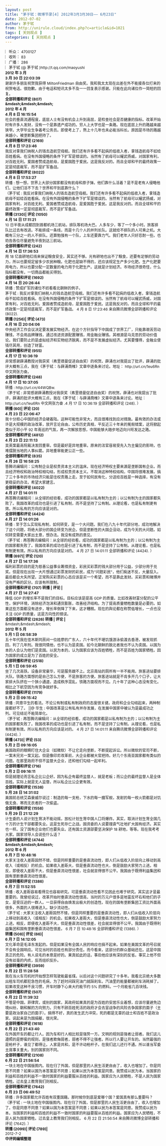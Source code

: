 ```yaml
---
layout: post
title: "茅于轼：微博节录[4] 2012年3月3月30日—— 6月23日"
date: 2012-07-02
author: 茅于轼
from: http://unirule.cloud/index.php?c=article&id=1021
tags: [ 天则观点 ]
categories: [ 天则观点 ]
---
```


<div class="article">
 <div class="body-text">
  <div>
   <span style="font-size: 9pt">
    ︳听众：
   </span>
   <span style="font-size: 9pt">
    4700127
   </span>
  </div>
  <div>
   <span style="font-size: 9pt">
    ︳收听：
   </span>
   <span style="font-size: 9pt">
    83
   </span>
  </div>
  <div>
   <span style="font-size: 9pt">
    ︳广播：
   </span>
   <span style="font-size: 9pt">
    286
   </span>
  </div>
  <div>
   <span style="font-size: 9pt">
    ︳茅于轼
   </span>
   <span style="font-size: 9pt">
    (@
   </span>
   <span style="font-size: 9pt">
    茅于轼
   </span>
   <span style="font-size: 9pt">
    )http://t.qq.com/maoyushi
   </span>
  </div>
  <div>
  </div>
  <div>
   <b>
    <span style="font-size: 9pt">
     2012
    </span>
   </b>
   <b>
    <span style="font-size: 9pt">
     年
    </span>
   </b>
   <b>
    <span style="font-size: 9pt">
     3
    </span>
   </b>
   <b>
    <span style="font-size: 9pt">
     月
    </span>
   </b>
  </div>
  <div>
  </div>
  <div>
   <b>
    <span style="font-size: 9pt">
     3
    </span>
   </b>
   <b>
    <span style="font-size: 9pt">
     月
    </span>
   </b>
   <b>
    <span style="font-size: 9pt">
     30
    </span>
   </b>
   <b>
    <span style="font-size: 9pt">
     日
    </span>
   </b>
   <b>
    <span style="font-size: 9pt">
     22:03:39
    </span>
   </b>
  </div>
  <div>
   <span style="font-size: 9pt">
    谢谢许多朋友祝贺我获得
   </span>
   <span style="font-size: 9pt">
    MiltonFriedman
   </span>
   <span style="font-size: 9pt">
    自由奖。我和我太太现在出差在外不能接各位打来的祝贺电话。很抱歉。由于电话和短讯太多不及一一回复表示感谢。只能在此向诸位作一简短的回复。
   </span>
  </div>
  <div>
   <b>
    <span style="font-size: 9pt">
     全部转播和评论
    </span>
   </b>
   <b>
    <span style="font-size: 9pt">
     (807)
    </span>
   </b>
  </div>
  <div>
   <b>
   </b>
  </div>
  <div>
   <b>
    <span style="font-size: 9pt">
     &amp;mdash;&amp;mdash;&amp;mdash;
    </span>
   </b>
  </div>
  <div>
  </div>
  <div>
   <b>
    <span style="font-size: 9pt">
     2012
    </span>
   </b>
   <b>
    <span style="font-size: 9pt">
     年
    </span>
   </b>
   <b>
    <span style="font-size: 9pt">
     4
    </span>
   </b>
   <b>
    <span style="font-size: 9pt">
     月
    </span>
   </b>
  </div>
  <div>
  </div>
  <div>
   <b>
    <span style="font-size: 9pt">
     4
    </span>
   </b>
   <b>
    <span style="font-size: 9pt">
     月
    </span>
   </b>
   <b>
    <span style="font-size: 9pt">
     8
    </span>
   </b>
   <b>
    <span style="font-size: 9pt">
     日
    </span>
   </b>
   <b>
    <span style="font-size: 9pt">
     16:15:54
    </span>
   </b>
  </div>
  <div>
   <span style="font-size: 9pt">
    社会的垂直流通程度，底层人士有没有机会上升到高层，是检查社会是否健康的指标。改革开始时有许多人发财，没有一个是靠遗产成功的。穷人上大学也是一条路。现在底层上升的路越来越狭窄。大学毕业生争着考公务员。即使考上了，熬上十几年也未必能当科长。原因是市场的路越来越小，被垄断集团把持了。
   </span>
  </div>
  <div>
   <b>
    <span style="font-size: 9pt">
     全部转播和评论
    </span>
   </b>
   <b>
    <span style="font-size: 9pt">
     (2169)
    </span>
   </b>
  </div>
  <div>
  </div>
  <div>
   <b>
    <span style="font-size: 9pt">
     4
    </span>
   </b>
   <b>
    <span style="font-size: 9pt">
     月
    </span>
   </b>
   <b>
    <span style="font-size: 9pt">
     8
    </span>
   </b>
   <b>
    <span style="font-size: 9pt">
     日
    </span>
   </b>
   <b>
    <span style="font-size: 9pt">
     17:23:46
    </span>
   </b>
  </div>
  <div>
   <span style="font-size: 9pt">
    我反对拿我们纳税人的钱去造航空母舰。我们还有许多看不起病的低收入者，拿钱造航母不如给百姓看病。在没有外国侵略的条件下扩军是错误的。当然有了航母可以耀武扬威，对国家有利，对百姓无利。爱国者赞成造航母，是爱国胜于爱民。这是我反对的。而且全球和平的最终政策一定是彻底裁军，而不是扩军备战。
   </span>
  </div>
  <div>
   <b>
    <span style="font-size: 9pt">
     全部转播和评论
    </span>
   </b>
   <b>
    <span style="font-size: 9pt">
     (8022)
    </span>
   </b>
  </div>
  <div>
  </div>
  <div>
   <b>
    <span style="font-size: 9pt">
     4
    </span>
   </b>
   <b>
    <span style="font-size: 9pt">
     月
    </span>
   </b>
   <b>
    <span style="font-size: 9pt">
     8
    </span>
   </b>
   <b>
    <span style="font-size: 9pt">
     日
    </span>
   </b>
   <b>
    <span style="font-size: 9pt">
     17:53:27
    </span>
   </b>
  </div>
  <div>
   <span style="font-size: 9pt">
    转播
   </span>
   <span style="font-size: 9pt">
    :
   </span>
   <span style="font-size: 9pt">
    想一想，世界上大部分国家都没有航母和原子弹。他们靠什么活着？是不是老有人侵略他们，让他们活不下去？世界和平到底靠什么？
   </span>
  </div>
  <div>
   <span style="font-size: 9pt">
    （茅于轼
   </span>
   <span style="font-size: 9pt">
    :
   </span>
   <span style="font-size: 9pt">
    我反对拿我们纳税人的钱去造航空母舰。我们还有许多看不起病的低收入者，拿钱造航母不如给百姓看病。在没有外国侵略的条件下扩军是错误的。当然有了航母可以耀武扬威，对国家有利，对百姓无利。爱国者赞成造航母，是爱国胜于爱民。这是我反对的。而且全球和平的最终政策一定是彻底裁军，而不是扩军备战。
   </span>
  </div>
  <div>
   <b>
    <span style="font-size: 9pt">
     转播
    </span>
   </b>
   <b>
    <span style="font-size: 9pt">
     (3130)|
    </span>
   </b>
   <b>
    <span style="font-size: 9pt">
     评论
    </span>
   </b>
   <b>
    <span style="font-size: 9pt">
     (1050)
    </span>
   </b>
  </div>
  <div>
  </div>
  <div>
   <b>
    <span style="font-size: 9pt">
     4
    </span>
   </b>
   <b>
    <span style="font-size: 9pt">
     月
    </span>
   </b>
   <b>
    <span style="font-size: 9pt">
     14
    </span>
   </b>
   <b>
    <span style="font-size: 9pt">
     日
    </span>
   </b>
   <b>
    <span style="font-size: 9pt">
     17:11:21
    </span>
   </b>
  </div>
  <div>
   <span style="font-size: 9pt">
    10
   </span>
   <span style="font-size: 9pt">
    日半夜从成都回到首都机场三航站，排队等机场大巴。人多车少，等了一个多小时。旅客排队比过去有改进。不能排成一条线，而是十几个人的并列长队。这就给不排队的人可乘之机。大概有三分之一的人不排队。还算勉强有一个队，上车还要靠力气。我们老年人只好忍耐一些。也劝告各位尽量避免半夜到达三航站。
   </span>
  </div>
  <div>
   <b>
    <span style="font-size: 9pt">
     全部转播和评论
    </span>
   </b>
   <b>
    <span style="font-size: 9pt">
     (242)
    </span>
   </b>
  </div>
  <div>
  </div>
  <div>
   <b>
    <span style="font-size: 9pt">
     4
    </span>
   </b>
   <b>
    <span style="font-size: 9pt">
     月
    </span>
   </b>
   <b>
    <span style="font-size: 9pt">
     14
    </span>
   </b>
   <b>
    <span style="font-size: 9pt">
     日
    </span>
   </b>
   <b>
    <span style="font-size: 9pt">
     17:36:53
    </span>
   </b>
  </div>
  <div>
   <span style="font-size: 9pt">
    用
   </span>
   <span style="font-size: 9pt">
    18
   </span>
   <span style="font-size: 9pt">
    亿亩耕地红线来保证粮食安全，其实还不够。光有耕地也出不了粮食，还要有足够的劳动力，所以也要规定留多少农民种粮。化肥也是缺不得的，还应该规定生产多少化肥。生产化肥要用电力，所以也要分配一定数量的电力用于化肥生产。这就是计划经济。市场经济很奇怪，什么指标都没有，一切商品都能买得到。
   </span>
  </div>
  <div>
   <b>
    <span style="font-size: 9pt">
     全部转播和评论
    </span>
   </b>
   <b>
    <span style="font-size: 9pt">
     (1692)
    </span>
   </b>
  </div>
  <div>
  </div>
  <div>
   <b>
    <span style="font-size: 9pt">
     4
    </span>
   </b>
   <b>
    <span style="font-size: 9pt">
     月
    </span>
   </b>
   <b>
    <span style="font-size: 9pt">
     14
    </span>
   </b>
   <b>
    <span style="font-size: 9pt">
     日
    </span>
   </b>
   <b>
    <span style="font-size: 9pt">
     20:26:44
    </span>
   </b>
  </div>
  <div>
   <span style="font-size: 9pt">
    转播
   </span>
   <span style="font-size: 9pt">
    :
   </span>
   <span style="font-size: 9pt">
    赞成扩军的诸位不妨看看北朝鲜的例子。
   </span>
  </div>
  <div>
   <span style="font-size: 9pt">
    茅于轼
   </span>
   <span style="font-size: 9pt">
    :
   </span>
   <span style="font-size: 9pt">
    我反对拿我们纳税人的钱去造航空母舰。我们还有许多看不起病的低收入者，拿钱造航母不如给百姓看病。在没有外国侵略的条件下扩军是错误的。当然有了航母可以耀武扬威，对国家有利，对百姓无利。爱国者赞成造航母，是爱国胜于爱民。这是我反对的。而且全球和平的最终政策一定是彻底裁军，而不是扩军备战。
   </span>
   <span style="font-size: 9pt">
    4
   </span>
   <span style="font-size: 9pt">
    月
   </span>
   <span style="font-size: 9pt">
    8
   </span>
   <span style="font-size: 9pt">
    日
   </span>
   <span style="font-size: 9pt">
    17:23:46
   </span>
   <span style="font-size: 9pt">
    来自腾讯微博全部转播和评论
   </span>
   <span style="font-size: 9pt">
    (8022).
   </span>
  </div>
  <div>
   <b>
    <span style="font-size: 9pt">
     转播
    </span>
   </b>
   <b>
    <span style="font-size: 9pt">
     (1256)|
    </span>
   </b>
   <b>
    <span style="font-size: 9pt">
     评论
    </span>
   </b>
   <b>
    <span style="font-size: 9pt">
     (473)
    </span>
   </b>
  </div>
  <div>
  </div>
  <div>
   <b>
    <span style="font-size: 9pt">
     4
    </span>
   </b>
   <b>
    <span style="font-size: 9pt">
     月
    </span>
   </b>
   <b>
    <span style="font-size: 9pt">
     16
    </span>
   </b>
   <b>
    <span style="font-size: 9pt">
     日
    </span>
   </b>
   <b>
    <span style="font-size: 9pt">
     20:04:06
    </span>
   </b>
  </div>
  <div>
   <span style="font-size: 9pt">
    中央经济工作会议决定要发展实物经济。在这个方针指导下中国成了世界工厂，只能靠艰苦劳动赚钱，不会用品牌赚钱，通过改进资源配置赚钱，用金融业赚钱。其根源是马克思的劳动价值论。我们要防止的是虚拟经济和实物经济脱离，而不是不发展虚拟经济。尤其要懂得，金融业使钱尽其用，创造了财富。
   </span>
  </div>
  <div>
   <b>
    <span style="font-size: 9pt">
     全部转播和评论
    </span>
   </b>
   <b>
    <span style="font-size: 9pt">
     (955)
    </span>
   </b>
  </div>
  <div>
  </div>
  <div>
   <b>
    <span style="font-size: 9pt">
     4
    </span>
   </b>
   <b>
    <span style="font-size: 9pt">
     月
    </span>
   </b>
   <b>
    <span style="font-size: 9pt">
     17
    </span>
   </b>
   <b>
    <span style="font-size: 9pt">
     日
    </span>
   </b>
   <b>
    <span style="font-size: 9pt">
     10:36:19
    </span>
   </b>
  </div>
  <div>
   <span style="font-size: 9pt">
    非常感谢薛涌教授对我获奖（弗里德曼促进自由奖）的祝贺。薛涌也对我提出了批评，薛涌的批评大概有三点，我在《茅于轼：与薛涌商榷》文章中逐条来讨论。地址：
   </span>
   <span style="font-size: 9pt">
    http://url.cn/1eu6Rn
   </span>
   <span style="font-size: 9pt">
    中文网张力奋。
   </span>
  </div>
  <div>
   <b>
    <span style="font-size: 9pt">
     全部转播和评论
    </span>
   </b>
   <b>
    <span style="font-size: 9pt">
     (248)
    </span>
   </b>
  </div>
  <div>
  </div>
  <div>
   <b>
    <span style="font-size: 9pt">
     4
    </span>
   </b>
   <b>
    <span style="font-size: 9pt">
     月
    </span>
   </b>
   <b>
    <span style="font-size: 9pt">
     17
    </span>
   </b>
   <b>
    <span style="font-size: 9pt">
     日
    </span>
   </b>
   <b>
    <span style="font-size: 9pt">
     10:37:05
    </span>
   </b>
  </div>
  <div>
   <span style="font-size: 9pt">
    转播
   </span>
   <span style="font-size: 9pt">
    : http://url.cn/44WQBw.
   </span>
  </div>
  <div>
   <span style="font-size: 9pt">
    （茅于轼
   </span>
   <span style="font-size: 9pt">
    :
   </span>
   <span style="font-size: 9pt">
    非常感谢薛涌教授对我获奖（弗里德曼促进自由奖）的祝贺。薛涌也对我提出了批评，薛涌的批评大概有三点，我在《茅于轼：与薛涌商榷》文章中逐条来讨论。地址：
   </span>
   <span style="font-size: 9pt">
    http://url.cn/1eu6Rn
   </span>
   <span style="font-size: 9pt">
    中文网张力奋
   </span>
   <span style="font-size: 9pt">
    .4
    <span>
     月
    </span>
    17
    <span>
     日
    </span>
    10:36:19
   </span>
   <span style="font-size: 9pt">
    全部转播和评论
   </span>
   <span style="font-size: 9pt">
    (248).
   </span>
   <span style="font-size: 9pt">
    ）
   </span>
  </div>
  <div>
   <b>
    <span style="font-size: 9pt">
     转播
    </span>
   </b>
   <b>
    <span style="font-size: 9pt">
     (60)|
    </span>
   </b>
   <b>
    <span style="font-size: 9pt">
     评论
    </span>
   </b>
   <b>
    <span style="font-size: 9pt">
     (20)
    </span>
   </b>
  </div>
  <div>
  </div>
  <div>
   <b>
    <span style="font-size: 9pt">
     4
    </span>
   </b>
   <b>
    <span style="font-size: 9pt">
     月
    </span>
   </b>
   <b>
    <span style="font-size: 9pt">
     23
    </span>
   </b>
   <b>
    <span style="font-size: 9pt">
     日
    </span>
   </b>
   <b>
    <span style="font-size: 9pt">
     22:06:47
    </span>
   </b>
  </div>
  <div>
   <span style="font-size: 9pt">
    我十分担心中国的经济会硬着陆。这种可能性非常大，而且很难找到应对措施。最有效的办法或许是大规模的政治改革，放开言论自由，公布历史真相，平反近三十年来的冤假错案，这将掀起类似于邓小平
   </span>
   <span style="font-size: 9pt">
    92
   </span>
   <span style="font-size: 9pt">
    年南巡的气氛，再一次解放思想，中国能够大踏步地迈向兴旺发达之路。
   </span>
  </div>
  <div>
   <b>
    <span style="font-size: 9pt">
     全部转播和评论
    </span>
   </b>
   <b>
    <span style="font-size: 9pt">
     (4812)
    </span>
   </b>
  </div>
  <div>
  </div>
  <div>
   <b>
    <span style="font-size: 9pt">
     4
    </span>
   </b>
   <b>
    <span style="font-size: 9pt">
     月
    </span>
   </b>
   <b>
    <span style="font-size: 9pt">
     23
    </span>
   </b>
   <b>
    <span style="font-size: 9pt">
     日
    </span>
   </b>
   <b>
    <span style="font-size: 9pt">
     22:11:13
    </span>
   </b>
  </div>
  <div>
   <span style="font-size: 9pt">
    吴英案最高院裁决发回重审。但是最好是异地重审。原来的法官容易受先入为主偏见的影响，也难摆脱当地的人事纠葛。异地重审能更公正一些。
   </span>
  </div>
  <div>
   <b>
    <span style="font-size: 9pt">
     全部转播和评论
    </span>
   </b>
   <b>
    <span style="font-size: 9pt">
     (835)
    </span>
   </b>
  </div>
  <div>
  </div>
  <div>
   <b>
    <span style="font-size: 9pt">
     4
    </span>
   </b>
   <b>
    <span style="font-size: 9pt">
     月
    </span>
   </b>
   <b>
    <span style="font-size: 9pt">
     26
    </span>
   </b>
   <b>
    <span style="font-size: 9pt">
     日
    </span>
   </b>
   <b>
    <span style="font-size: 9pt">
     16:58:25
    </span>
   </b>
  </div>
  <div>
   <span style="font-size: 9pt">
    答腾讯编辑问：公有制企业是权贵资本主义的温床。现在经济特权主要来源是垄断国有企业。而且经济特权和政治特权相勾结，形成权贵资本主义。不取消这种特权结构，中国将很难发展。搞了三十多年的市场经济只能是往权贵路上走。至于如何民有化，分送给百姓是一种选择，有没有更稳妥的办法，希望大家建言。
   </span>
  </div>
  <div>
   <b>
    <span style="font-size: 9pt">
     全部转播和评论
    </span>
   </b>
   <b>
    <span style="font-size: 9pt">
     (4022)
    </span>
   </b>
  </div>
  <div>
  </div>
  <div>
   <b>
    <span style="font-size: 9pt">
     4
    </span>
   </b>
   <b>
    <span style="font-size: 9pt">
     月
    </span>
   </b>
   <b>
    <span style="font-size: 9pt">
     27
    </span>
   </b>
   <b>
    <span style="font-size: 9pt">
     日
    </span>
   </b>
   <b>
    <span style="font-size: 9pt">
     14:01:11
    </span>
   </b>
  </div>
  <div>
   <span style="font-size: 9pt">
    再答腾讯编辑问：从全球的经验看，成功的国家都是以私有制为主的；以公有制为主的国家都失败了。我国改革的成功也是引进了私有制，而不是坚持了公有制。从理论看，也是私有制更有效。所以私有的方向应该是对的。
   </span>
  </div>
  <div>
   <b>
    <span style="font-size: 9pt">
     全部转播和评论
    </span>
   </b>
   <b>
    <span style="font-size: 9pt">
     (4424)
    </span>
   </b>
  </div>
  <div>
  </div>
  <div>
   <b>
    <span style="font-size: 9pt">
     4
    </span>
   </b>
   <b>
    <span style="font-size: 9pt">
     月
    </span>
   </b>
   <b>
    <span style="font-size: 9pt">
     27
    </span>
   </b>
   <b>
    <span style="font-size: 9pt">
     日
    </span>
   </b>
   <b>
    <span style="font-size: 9pt">
     14:01:26
    </span>
   </b>
  </div>
  <div>
   <span style="font-size: 9pt">
    转播
   </span>
   <span style="font-size: 9pt">
    :
   </span>
   <span style="font-size: 9pt">
    至于怎么实现私有制，如何转变，是一个大问题。我们在八九十年代部分地，成功地解决了这个问题，将绝大部分的国企转变为民企。但是垄断性的大国企没动，成为今天的大问题。如何转变需要大家出主意，想办法。我没有成熟的意见。
   </span>
  </div>
  <div>
   <span style="font-size: 9pt">
    （茅于轼
   </span>
   <span style="font-size: 9pt">
    :
   </span>
   <span style="font-size: 9pt">
    再答腾讯编辑问：从全球的经验看，成功的国家都是以私有制为主的；以公有制为主的国家都失败了。我国改革的成功也是引进了私有制，而不是坚持了公有制。从理论看，也是私有制更有效。所以私有的方向应该是对的。
   </span>
   <span style="font-size: 9pt">
    4
    <span>
     月
    </span>
    27
    <span>
     日
    </span>
    14:01:11
   </span>
   <span style="font-size: 9pt">
    全部转播和评论
   </span>
   <span style="font-size: 9pt">
    (4424).
   </span>
   <span style="font-size: 9pt">
    ）
   </span>
  </div>
  <div>
   <b>
    <span style="font-size: 9pt">
     转播
    </span>
   </b>
   <b>
    <span style="font-size: 9pt">
     (697)|
    </span>
   </b>
   <b>
    <span style="font-size: 9pt">
     评论
    </span>
   </b>
   <b>
    <span style="font-size: 9pt">
     (120)
    </span>
   </b>
  </div>
  <div>
  </div>
  <div>
   <b>
    <span style="font-size: 9pt">
     4
    </span>
   </b>
   <b>
    <span style="font-size: 9pt">
     月
    </span>
   </b>
   <b>
    <span style="font-size: 9pt">
     27
    </span>
   </b>
   <b>
    <span style="font-size: 9pt">
     日
    </span>
   </b>
   <b>
    <span style="font-size: 9pt">
     14:17:36
    </span>
   </b>
  </div>
  <div>
   <span style="font-size: 9pt">
    福利彩票的目的是为慈善公益事业筹措资金，彩民买彩票的钱大部分用于公益，少部分用于兑奖。但是现在出现一大片想通过彩票发财的彩民，成为"问题彩民"，他们痴迷不反，大量投入。最后都会大失所望。正常购买彩票的心态应该是买一个希望，而不是靠此发财。买彩票和赌博并没有严格的区分。应该有所限制。
   </span>
  </div>
  <div>
   <b>
    <span style="font-size: 9pt">
     全部转播和评论
    </span>
   </b>
   <b>
    <span style="font-size: 9pt">
     (707)
    </span>
   </b>
   <b>
    <span style="font-size: 9pt">
     转播
    </span>
   </b>
   <b>
    <span style="font-size: 9pt">
     |
    </span>
   </b>
   <b>
    <span style="font-size: 9pt">
     评论
    </span>
   </b>
   <b>
    <span style="font-size: 9pt">
     |
    </span>
   </b>
  </div>
  <div>
  </div>
  <div>
   <b>
    <span style="font-size: 9pt">
     4
    </span>
   </b>
   <b>
    <span style="font-size: 9pt">
     月
    </span>
   </b>
   <b>
    <span style="font-size: 9pt">
     27
    </span>
   </b>
   <b>
    <span style="font-size: 9pt">
     日
    </span>
   </b>
   <b>
    <span style="font-size: 9pt">
     14:27:47
    </span>
   </b>
  </div>
  <div>
   <span style="font-size: 9pt">
    降低
   </span>
   <span style="font-size: 9pt">
    GDP
   </span>
   <span style="font-size: 9pt">
    的增长率不是我们的目标。目标应该是提高
   </span>
   <span style="font-size: 9pt">
    GDP
   </span>
   <span style="font-size: 9pt">
    的质量。比如改善财富分配的公平性，保护环境，消除经济泡沫和通货膨胀，改善经济结构。为了提高质量牺牲数量是必要的。如果这些方面都没有进步，增长率倒降了下来，这才糟糕。现在的舆论都在称赞低增长，一点也没关注
   </span>
   <span style="font-size: 9pt">
    GDP
   </span>
   <span style="font-size: 9pt">
    的质量，这是方向性的错误。
   </span>
  </div>
  <div>
   <b>
    <span style="font-size: 9pt">
     全部转播和评论
    </span>
   </b>
   <b>
    <span style="font-size: 9pt">
     (2626)
    </span>
   </b>
   <b>
    <span style="font-size: 9pt">
     转播
    </span>
   </b>
   <b>
    <span style="font-size: 9pt">
     |
    </span>
   </b>
   <b>
    <span style="font-size: 9pt">
     评论
    </span>
   </b>
   <b>
    <span style="font-size: 9pt">
     |
    </span>
   </b>
  </div>
  <div>
  </div>
  <div>
   <span style="font-size: 9pt">
    &amp;mdash;&amp;mdash;&amp;mdash;
   </span>
  </div>
  <div>
  </div>
  <div>
   <b>
    <span style="font-size: 9pt">
     2012
    </span>
   </b>
   <b>
    <span style="font-size: 9pt">
     年
    </span>
   </b>
   <b>
    <span style="font-size: 9pt">
     5
    </span>
   </b>
   <b>
    <span style="font-size: 9pt">
     月
    </span>
   </b>
  </div>
  <div>
  </div>
  <div>
   <b>
    <span style="font-size: 9pt">
     5
    </span>
   </b>
   <b>
    <span style="font-size: 9pt">
     月
    </span>
   </b>
   <b>
    <span style="font-size: 9pt">
     1
    </span>
   </b>
   <b>
    <span style="font-size: 9pt">
     日
    </span>
   </b>
   <b>
    <span style="font-size: 9pt">
     08:58:39
    </span>
   </b>
  </div>
  <div>
   <span style="font-size: 9pt">
    五十年代我在佳木斯同房间一位姓廖的广东人，六十年代不堪饥饿游泳偷渡去香港，被发现抓回，判了几年刑。我很同情他，也不认为是卖国。如今北朝鲜的脱北者我也不认为卖国。以国为本的人会认为他们是卖国。以民为本的，认为国家应该为百姓牺牲，而不是百姓为国家牺牲。因为国家的成立是为了百姓的安全。
   </span>
  </div>
  <div>
   <b>
    <span style="font-size: 9pt">
     全部转播和评论
    </span>
   </b>
   <b>
    <span style="font-size: 9pt">
     (2518)
    </span>
   </b>
  </div>
  <div>
  </div>
  <div>
   <b>
    <span style="font-size: 9pt">
     5
    </span>
   </b>
   <b>
    <span style="font-size: 9pt">
     月
    </span>
   </b>
   <b>
    <span style="font-size: 9pt">
     1
    </span>
   </b>
   <b>
    <span style="font-size: 9pt">
     日
    </span>
   </b>
   <b>
    <span style="font-size: 9pt">
     08:59:45
    </span>
   </b>
  </div>
  <div>
   <span style="font-size: 9pt">
    坐了几次高铁。设备非常豪华，可是服务跟不上。北京南站的厕所有一半不能用。旅客进站要排大队。铁路方面想的是自己怎么方便，不是旅客的方便。旅客进站就是不肯多开几个口子，让大家排大队挤在一个狭小通道，造成秩序混乱。铁路方面视而不见。几十年了这种心态没有变化。相比之下航空因为有竞争就好多。
   </span>
  </div>
  <div>
   <b>
    <span style="font-size: 9pt">
     全部转播和评论
    </span>
   </b>
   <b>
    <span style="font-size: 9pt">
     (1179)
    </span>
   </b>
  </div>
  <div>
  </div>
  <div>
   <b>
    <span style="font-size: 9pt">
     5
    </span>
   </b>
   <b>
    <span style="font-size: 9pt">
     月
    </span>
   </b>
   <b>
    <span style="font-size: 9pt">
     2
    </span>
   </b>
   <b>
    <span style="font-size: 9pt">
     日
    </span>
   </b>
   <b>
    <span style="font-size: 9pt">
     09:15:42
    </span>
   </b>
  </div>
  <div>
   <span style="font-size: 9pt">
    转播
   </span>
   <span style="font-size: 9pt">
    :
   </span>
   <span style="font-size: 9pt">
    同意华生的看法。不论公有制或私有制政府的态度很关键。政府和企业勾结起来，两种制度都好不了。
   </span>
   <span style="font-size: 9pt">
    ||@
   </span>
   <span style="font-size: 9pt">
    华生
   </span>
   <span style="font-size: 9pt">
    :
   </span>
   <span style="font-size: 9pt">
    中国改革是公有私有并存发展，在发展中国家中被认为是最成功之列。可见结论不能简单化。
   </span>
  </div>
  <div>
   <span style="font-size: 9pt">
    （茅于轼
   </span>
   <span style="font-size: 9pt">
    :
   </span>
   <span style="font-size: 9pt">
    再答腾讯编辑问：从全球的经验看，成功的国家都是以私有制为主的；以公有制为主的国家都失败了。我国改革的成功也是引进了私有制，而不是坚持了公有制。从理论看，也是私有制更有效。所以私有的方向应该是对的。
   </span>
   <span style="font-size: 9pt">
    4
   </span>
   <span style="font-size: 9pt">
    月
   </span>
   <span style="font-size: 9pt">
    27
   </span>
   <span style="font-size: 9pt">
    日
   </span>
   <span style="font-size: 9pt">
    14:01:11
   </span>
   <span style="font-size: 9pt">
    来自腾讯微博全部转播和评论
   </span>
   <span style="font-size: 9pt">
    (4424).
   </span>
   <span style="font-size: 9pt">
    ）
   </span>
  </div>
  <div>
   <b>
    <span style="font-size: 9pt">
     转播
    </span>
   </b>
   <b>
    <span style="font-size: 9pt">
     (473)|
    </span>
   </b>
   <b>
    <span style="font-size: 9pt">
     评论
    </span>
   </b>
   <b>
    <span style="font-size: 9pt">
     (53)
    </span>
   </b>
  </div>
  <div>
  </div>
  <div>
   <b>
    <span style="font-size: 9pt">
     5
    </span>
   </b>
   <b>
    <span style="font-size: 9pt">
     月
    </span>
   </b>
   <b>
    <span style="font-size: 9pt">
     2
    </span>
   </b>
   <b>
    <span style="font-size: 9pt">
     日
    </span>
   </b>
   <b>
    <span style="font-size: 9pt">
     09:16:05
    </span>
   </b>
  </div>
  <div>
   <span style="font-size: 9pt">
    美国政府的眼睛盯住大企业（如微软）不让它走向垄断，不断提起诉讼。所以微软的官司不断，一案未完另一案又起。但是像印尼改革前，大企业都被大官把持。好几个东南亚国家都有类似的问题。在那里政府不但不监督大企业，还和他们勾结一起牟利。
   </span>
  </div>
  <div>
   <b>
    <span style="font-size: 9pt">
     全部转播和评论
    </span>
   </b>
   <b>
    <span style="font-size: 9pt">
     (716)
    </span>
   </b>
  </div>
  <div>
  </div>
  <div>
   <b>
    <span style="font-size: 9pt">
     5
    </span>
   </b>
   <b>
    <span style="font-size: 9pt">
     月
    </span>
   </b>
   <b>
    <span style="font-size: 9pt">
     2
    </span>
   </b>
   <b>
    <span style="font-size: 9pt">
     日
    </span>
   </b>
   <b>
    <span style="font-size: 9pt">
     09:16:11
    </span>
   </b>
  </div>
  <div>
   <span style="font-size: 9pt">
    但是就理论而言私企比公企好。因为私企有最终监督人，就是老板；而公企的最终监督人是全体百姓。实际上就是无人监督。所以私企比公企更有效。
   </span>
  </div>
  <div>
   <b>
    <span style="font-size: 9pt">
     全部转播和评论
    </span>
   </b>
   <b>
    <span style="font-size: 9pt">
     (1538)
    </span>
   </b>
  </div>
  <div>
  </div>
  <div>
   <b>
    <span style="font-size: 9pt">
     5
    </span>
   </b>
   <b>
    <span style="font-size: 9pt">
     月
    </span>
   </b>
   <b>
    <span style="font-size: 9pt">
     28
    </span>
   </b>
   <b>
    <span style="font-size: 9pt">
     日
    </span>
   </b>
   <b>
    <span style="font-size: 9pt">
     14:31:02
    </span>
   </b>
  </div>
  <div>
   <span style="font-size: 9pt">
    美国前总统艾森豪威尔说过：制造的每一支枪，下水的每一膄军舰，发射的每一枚火箭都是对饥俄无食、寒而无衣者的一次偷盗。
   </span>
  </div>
  <div>
   <b>
    <span style="font-size: 9pt">
     全部转播和评论
    </span>
   </b>
   <b>
    <span style="font-size: 9pt">
     (1558)
    </span>
   </b>
  </div>
  <div>
  </div>
  <div>
   <b>
    <span style="font-size: 9pt">
     5
    </span>
   </b>
   <b>
    <span style="font-size: 9pt">
     月
    </span>
   </b>
   <b>
    <span style="font-size: 9pt">
     29
    </span>
   </b>
   <b>
    <span style="font-size: 9pt">
     日
    </span>
   </b>
   <b>
    <span style="font-size: 9pt">
     21:12:29
    </span>
   </b>
  </div>
  <div>
   <span style="font-size: 9pt">
    计生委的人说计划生育决不能动摇，放松计划生育中国人口将爆炸。其实，取消计划生育全国几十万的计生干部都要失业。这是生死存亡之战。国资委的人说要理直气壮地扩大国有经济。其实也一样。没了国有企业他们也要失业。还有国土资源部要坚决保护
   </span>
   <span style="font-size: 9pt">
    18
   </span>
   <span style="font-size: 9pt">
    耕地，等等。现在我考考大家。国家领导人会说些什么话？
   </span>
  </div>
  <div>
   <b>
    <span style="font-size: 9pt">
     全部转播和评论
    </span>
   </b>
   <b>
    <span style="font-size: 9pt">
     (4744)
    </span>
   </b>
  </div>
  <div>
  </div>
  <div>
   <b>
    <span style="font-size: 9pt">
     &amp;mdash;&amp;mdash;&amp;mdash;
    </span>
   </b>
  </div>
  <div>
  </div>
  <div>
   <b>
    <span style="font-size: 9pt">
     2012
    </span>
   </b>
   <b>
    <span style="font-size: 9pt">
     年
    </span>
   </b>
   <b>
    <span style="font-size: 9pt">
     6
    </span>
   </b>
   <b>
    <span style="font-size: 9pt">
     月
    </span>
   </b>
  </div>
  <div>
  </div>
  <div>
   <b>
    <span style="font-size: 9pt">
     6
    </span>
   </b>
   <b>
    <span style="font-size: 9pt">
     月
    </span>
   </b>
   <b>
    <span style="font-size: 9pt">
     7
    </span>
   </b>
   <b>
    <span style="font-size: 9pt">
     日
    </span>
   </b>
   <b>
    <span style="font-size: 9pt">
     10:48:16
    </span>
   </b>
  </div>
  <div>
   <span style="font-size: 9pt">
    大家关注收入差距固然不错，但是同样重要的是垂直流动性，即人们从低收入阶层向上移动到高收入（或相反）的机会。如果收入差距大，但是垂直流动性也大，倒是鼓励大家努力上进。相反，即使收入差距不大，但是垂直流动性很差，社会就显得很不公平。我国由于既得利益集团和国有垄断垂直流动性很差。
   </span>
  </div>
  <div>
   <b>
    <span style="font-size: 9pt">
     全部转播和评论
    </span>
   </b>
   <b>
    <span style="font-size: 9pt">
     (1386)
    </span>
   </b>
  </div>
  <div>
  </div>
  <div>
   <b>
    <span style="font-size: 9pt">
     6
    </span>
   </b>
   <b>
    <span style="font-size: 9pt">
     月
    </span>
   </b>
   <b>
    <span style="font-size: 9pt">
     7
    </span>
   </b>
   <b>
    <span style="font-size: 9pt">
     日
    </span>
   </b>
   <b>
    <span style="font-size: 9pt">
     11:52:55
    </span>
   </b>
  </div>
  <div>
   <span style="font-size: 9pt">
    转播
   </span>
   <span style="font-size: 9pt">
    :
   </span>
   <span style="font-size: 9pt">
    收入差距容易看得见也容易研究。可是垂直流动性看不见因此也难于研究。其实这才是最重要的。我曾经说过，改革开始时垂直流动性很高，当时的万元户很多是地富反坏右和他们的子女，是受压迫的一群人。一旦获得自由焕发出极大的创造性。现在的国有垄断集团工资比外面高很多，外面的人很难进入。缺少流动性。
   </span>
  </div>
  <div>
   <span style="font-size: 9pt">
    （茅于轼
   </span>
   <span style="font-size: 9pt">
    :
   </span>
   <span style="font-size: 9pt">
    大家关注收入差距固然不错，但是同样重要的是垂直流动性，即人们从低收入阶层向上移动到高收入（或相反）的机会。如果收入差距大，但是垂直流动性也大，倒是鼓励大家努力上进。相反，即使收入差距不大，但是垂直流动性很差，社会就显得很不公平。我国由于既得利益集团和国有垄断垂直流动性很差。
   </span>
   <span style="font-size: 9pt">
    6
    <span>
     月
    </span>
    7
    <span>
     日
    </span>
    10:48:16
   </span>
   <span style="font-size: 9pt">
    全部转播和评论
   </span>
   <span style="font-size: 9pt">
    (1386).
   </span>
   <span style="font-size: 9pt">
    ）
   </span>
  </div>
  <div>
   <b>
    <span style="font-size: 9pt">
     转播
    </span>
   </b>
   <b>
    <span style="font-size: 9pt">
     (508)|
    </span>
   </b>
   <b>
    <span style="font-size: 9pt">
     评论
    </span>
   </b>
   <b>
    <span style="font-size: 9pt">
     (66)|
    </span>
   </b>
  </div>
  <div>
  </div>
  <div>
   <b>
    <span style="font-size: 9pt">
     6
    </span>
   </b>
   <b>
    <span style="font-size: 9pt">
     月
    </span>
   </b>
   <b>
    <span style="font-size: 9pt">
     7
    </span>
   </b>
   <b>
    <span style="font-size: 9pt">
     日
    </span>
   </b>
   <b>
    <span style="font-size: 9pt">
     14:12:05
    </span>
   </b>
  </div>
  <div>
   <span style="font-size: 9pt">
    文化革命是毛泽东发起的。但是如果没有全国人民的响应也搞不起来。如果在美国文革的号召就不会有全国响应。可见当时的百姓也有部分责任。而今看来，这部分的群众基础还在。这是中国真正的危险。有人说毛的本意是好的。果真如此的话，事后他应该有深刻的反省。事实上他不但没有丝毫的内疚，反而组织反扑。
   </span>
  </div>
  <div>
   <b>
    <span style="font-size: 9pt">
     全部转播和评论
    </span>
   </b>
   <b>
    <span style="font-size: 9pt">
     (3959)
    </span>
   </b>
  </div>
  <div>
  </div>
  <div>
   <b>
    <span style="font-size: 9pt">
     6
    </span>
   </b>
   <b>
    <span style="font-size: 9pt">
     月
    </span>
   </b>
   <b>
    <span style="font-size: 9pt">
     22
    </span>
   </b>
   <b>
    <span style="font-size: 9pt">
     日
    </span>
   </b>
   <b>
    <span style="font-size: 9pt">
     11:28:58
    </span>
   </b>
  </div>
  <div>
   <span style="font-size: 9pt">
    我在当火车司机时开始想怎样驾驶能最省煤。以后对这个问题研究了十多年。我看北京绝大多数出租车司机都犯急性的毛病，为了赶时间踩完油门就踩刹车。汽油里的能量都被刹车消耗掉了。如果改变这种不良习惯，开车时静下心来大约能节约
   </span>
   <span style="font-size: 9pt">
    5%
   </span>
   <span style="font-size: 9pt">
    的燃料。一个月能省几百块钱。
   </span>
  </div>
  <div>
   <b>
    <span style="font-size: 9pt">
     全部转播和评论
    </span>
   </b>
   <b>
    <span style="font-size: 9pt">
     (507)
    </span>
   </b>
  </div>
  <div>
  </div>
  <div>
   <b>
    <span style="font-size: 9pt">
     6
    </span>
   </b>
   <b>
    <span style="font-size: 9pt">
     月
    </span>
   </b>
   <b>
    <span style="font-size: 9pt">
     22
    </span>
   </b>
   <b>
    <span style="font-size: 9pt">
     日
    </span>
   </b>
   <b>
    <span style="font-size: 9pt">
     11:39:32
    </span>
   </b>
  </div>
  <div>
   <span style="font-size: 9pt">
    不管是中国，菲律宾，或别的国家，其政府如果真的是为百姓的安居乐业着想，应该尽量避免边境纠纷，朝和解的方向努力。只有不顾百姓死活的政府才会去冒战争的风险去争国家的面子（主要是政治家自己的面子）。搞得不好，真的发生武力冲突，死的都是无辜的战士和百姓不是政治家。说起来是为国捐躯，很光荣。
   </span>
  </div>
  <div>
   <b>
    <span style="font-size: 9pt">
     全部转播和评论
    </span>
   </b>
   <b>
    <span style="font-size: 9pt">
     (1618)
    </span>
   </b>
  </div>
  <div>
  </div>
  <div>
   <b>
    <span style="font-size: 9pt">
     6
    </span>
   </b>
   <b>
    <span style="font-size: 9pt">
     月
    </span>
   </b>
   <b>
    <span style="font-size: 9pt">
     22
    </span>
   </b>
   <b>
    <span style="font-size: 9pt">
     日
    </span>
   </b>
   <b>
    <span style="font-size: 9pt">
     21:43:40
    </span>
   </b>
  </div>
  <div>
   <span style="font-size: 9pt">
    在外国开车的都让行人。因为车和行人相比较是强势一方。文明的规则是强者让弱者。我们这儿遵照的是野蛮的规则，是强者欺侮弱者，弱者不得不让强者。所以行人要让开车的。当然最强的是枪杆子，谁见了都得让。人家是共和，是不许动枪杆子。在我们这儿还行不通。所以谁当军委主席事关重大。别的国家则不同。
   </span>
  </div>
  <div>
   <b>
    <span style="font-size: 9pt">
     全部转播和评论
    </span>
   </b>
   <b>
    <span style="font-size: 9pt">
     (2108)
    </span>
   </b>
  </div>
  <div>
  </div>
  <div>
   <b>
    <span style="font-size: 9pt">
     6
    </span>
   </b>
   <b>
    <span style="font-size: 9pt">
     月
    </span>
   </b>
   <b>
    <span style="font-size: 9pt">
     22
    </span>
   </b>
   <b>
    <span style="font-size: 9pt">
     日
    </span>
   </b>
   <b>
    <span style="font-size: 9pt">
     21:56:54
    </span>
   </b>
  </div>
  <div>
   <span style="font-size: 9pt">
    一块土地在中国版图内。现在归了外国，但是那里的人民生活更自由了，收入也增加了。你是同意不同意？如果以国为本答案是不同意；如果以民为本答案是同意。我赞成以民为本。当国家的利益和百姓的利益不一致时国家的利益要服从百姓的利益。国家应为人民牺牲，不是人民为国家牺牲。过去皇上教育我们则相反。
   </span>
  </div>
  <div>
   <b>
    <span style="font-size: 9pt">
     全部转播和评论
    </span>
   </b>
   <b>
    <span style="font-size: 9pt">
     (7642)
    </span>
   </b>
  </div>
  <div>
  </div>
  <div>
   <b>
    <span style="font-size: 9pt">
     6
    </span>
   </b>
   <b>
    <span style="font-size: 9pt">
     月
    </span>
   </b>
   <b>
    <span style="font-size: 9pt">
     23
    </span>
   </b>
   <b>
    <span style="font-size: 9pt">
     日
    </span>
   </b>
   <b>
    <span style="font-size: 9pt">
     06:49:52
    </span>
   </b>
  </div>
  <div>
   <span style="font-size: 9pt">
    转播
   </span>
   <span style="font-size: 9pt">
    :
   </span>
   <span style="font-size: 9pt">
    许多国家都允许百姓有双重国籍。那时候你到底是爱哪个国？爱国真有那么重要吗？
   </span>
  </div>
  <div>
   <span style="font-size: 9pt">
    （茅于轼
   </span>
   <span style="font-size: 9pt">
    :
   </span>
   <span style="font-size: 9pt">
    一块土地在中国版图内。现在归了外国，但是那里的人民生活更自由了，收入也增加了。你是同意不同意？如果以国为本答案是不同意；如果以民为本答案是同意。我赞成以民为本。当国家的利益和百姓的利益不一致时国家的利益要服从百姓的利益。国家应为人民牺牲，不是人民为国家牺牲。过去皇上教育我们则相反。
   </span>
   <span style="font-size: 9pt">
    6
   </span>
   <span style="font-size: 9pt">
    月
   </span>
   <span style="font-size: 9pt">
    22
   </span>
   <span style="font-size: 9pt">
    日
   </span>
   <span style="font-size: 9pt">
    21:56:54
   </span>
   <span style="font-size: 9pt">
    来自腾讯微博全部转播和评论
   </span>
   <span style="font-size: 9pt">
    (7642).
   </span>
   <span style="font-size: 9pt">
    ）
   </span>
  </div>
  <div>
   <b>
    <span style="font-size: 9pt">
     转播
    </span>
   </b>
   <b>
    <span style="font-size: 9pt">
     (2099)|
    </span>
   </b>
   <b>
    <span style="font-size: 9pt">
     评论
    </span>
   </b>
   <b>
    <span style="font-size: 9pt">
     (789)|
    </span>
   </b>
  </div>
  <div>
  </div>
  <div>
   <span style="font-size: 9pt">
    2012-7-2
   </span>
  </div>
  <div>
  </div>
  <div>
   <b>
    <span style="font-size: 9pt">
     中评网编辑整理
    </span>
   </b>
  </div>
  <div>
  </div>
  <div>
  </div>
 </div>
</div>

